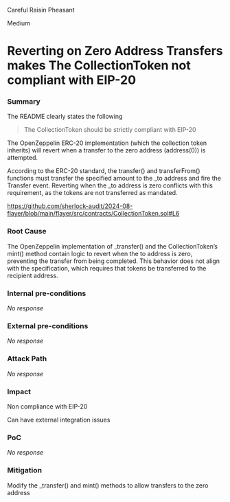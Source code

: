 Careful Raisin Pheasant

Medium

# Reverting on Zero Address Transfers makes The CollectionToken not compliant with EIP-20

### Summary
The README clearly states the following

>The CollectionToken should be strictly compliant with EIP-20

The OpenZeppelin ERC-20 implementation (which the collection token inherits) will revert when a transfer to the zero address (address(0)) is attempted. 

According to the ERC-20 standard, the transfer() and transferFrom() functions must transfer the specified amount to the _to address and fire the Transfer event. Reverting when the _to address is zero conflicts with this requirement, as the tokens are not transferred as mandated.

https://github.com/sherlock-audit/2024-08-flayer/blob/main/flayer/src/contracts/CollectionToken.sol#L6

### Root Cause

The OpenZeppelin implementation of _transfer() and the CollectionToken’s mint() method contain logic to revert when the to address is zero, preventing the transfer from being completed. This behavior does not align with the specification, which requires that tokens be transferred to the recipient address.

### Internal pre-conditions

_No response_

### External pre-conditions

_No response_

### Attack Path

_No response_

### Impact

Non compliance with EIP-20

Can have external integration issues

### PoC

_No response_

### Mitigation

Modify the _transfer() and mint() methods to allow transfers to the zero address